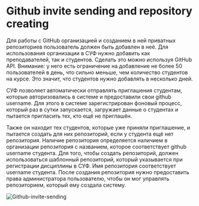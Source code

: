 # Github invite sending and repository creating

Для работы с GitHub организацией и созданием в ней приватных репозиториев пользователь должен быть добавлен в неё. Для использования организации в СУФ нужно добавить как преподавателей, так и студентов. Сделать это можно используя GitHub API. Внимание: у него есть ограничение на добавление не более 50 пользователей в день, что сильно меньше, чем количество студентов на курсе. Это значит, что студентов нужно добавлять в несколько дней.

СУФ позволяет автоматически отправлять приглашения студентам, которые авторизовались в системе и предоставили свои github username. Для этого в системе зарегистрирован фоновый процесс, который раз в сутки запускается, загружает данные о студентах и пытается пригласить тех, кто ещё не приглашён.

Также он находит тех студентов, которые уже приняли приглашение, и пытается создать для них репозиторий, если у студента ещё нет репозитория. Наличие репозитория определяется наличием в организации репозитория с названием, которое соответствует github username студента. Для того, чтобы создать репозиторий, должен использоваться шаблонный репозиторий, который указывается при регистрации дисциплины в СУФ. Имя репозитория соответствует username студента. После создания репозитория нужно предоставить права администратора пользователю, чтобы он мог управлять репозиторием, который ему создала систему.

![Github-invite-sending](Diagram-image/5-Github-invite-sending.png)